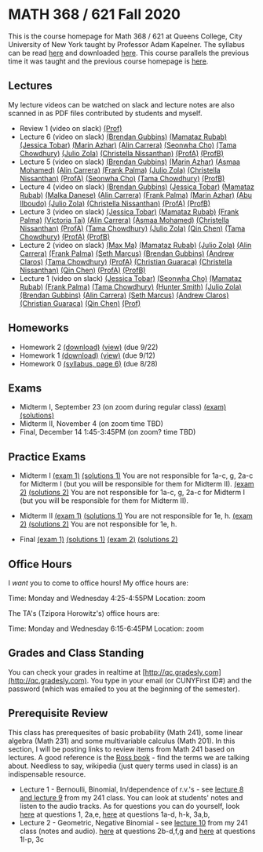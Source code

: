 # MATH 368 / 621 Fall 2020

This is the course homepage for Math 368 / 621 at Queens College, City University of New York taught by Professor Adam Kapelner. The syllabus can be read [here](https://github.com/kapelner/QC_Math_621_Fall_2020/blob/master/syllabus/syllabus.pdf) and downloaded [here](https://raw.githubusercontent.com/kapelner/QC_Math_621_Fall_2020/master/syllabus/syllabus.pdf). This course parallels the previous time it was taught and the previous course homepage is [here](https://github.com/kapelner/QC_Math_621_Fall_2017).

## Lectures

My lecture videos can be watched on slack and lecture notes are also scanned in as PDF files contributed by students and myself.

<!--
* Lecture 23 (video on slack) [(Jan Bazant)](https://github.com/kapelner/QC_Math_621_Fall_2020/blob/master/lectures/lec23bazant.pdf) [(Mike Digiorgio)](https://github.com/kapelner/QC_Math_621_Fall_2020/blob/master/lectures/lec23digiorgio.pdf) [(Prof)](https://github.com/kapelner/QC_Math_621_Fall_2020/blob/master/lectures/lec23kap.pdf)
* Lecture 22 (video on slack) [(Jan Bazant)](https://github.com/kapelner/QC_Math_621_Fall_2020/blob/master/lectures/lec22bazant.pdf) [(Mike Digiorgio)](https://github.com/kapelner/QC_Math_621_Fall_2020/blob/master/lectures/lec22digiorgio.pdf) [(Steven Grgas)](https://github.com/kapelner/QC_Math_621_Fall_2020/blob/master/lectures/lec22grgas.pdf) [(Prof)](https://github.com/kapelner/QC_Math_621_Fall_2020/blob/master/lectures/lec22kap.pdf)
* Lecture 21 (video on slack) [(Jan Bazant)](https://github.com/kapelner/QC_Math_621_Fall_2020/blob/master/lectures/lec21bazant.pdf) [(Prof)](https://github.com/kapelner/QC_Math_621_Fall_2020/blob/master/lectures/lec21kap.pdf) 
* Linear Regression Notes (not on exam) [(Jan Bazant)](https://github.com/kapelner/QC_Math_621_Fall_2020/blob/master/lectures/econometrics_bonus_bazant.pdf) [(Ruby Chang)](https://github.com/kapelner/QC_Math_621_Fall_2020/blob/master/lectures/econometrics_bonus_chang.pdf) [(Adriana Sham)](https://github.com/kapelner/QC_Math_621_Fall_2020/blob/master/lectures/econometrics_bonus_sham.pdf) [(Antonio DAlessandro)](https://github.com/kapelner/QC_Math_621_Fall_2020/blob/master/lectures/econometrics_bonus_dalessandro.pdf) [(Prof)](https://github.com/kapelner/QC_Math_621_Fall_2020/blob/master/lectures/econometrics_bonus_prof.pdf)
* Lecture 20 (video on slack) [(Jan Bazant)](https://github.com/kapelner/QC_Math_621_Fall_2020/blob/master/lectures/lec20bazant.pdf) [(Mike Digiorgio)](https://github.com/kapelner/QC_Math_621_Fall_2020/blob/master/lectures/lec20digiorgio.pdf) [(Ruby Chang)](https://github.com/kapelner/QC_Math_621_Fall_2020/blob/master/lectures/lec20chang.pdf) [(Adriana Sham)](https://github.com/kapelner/QC_Math_621_Fall_2020/blob/master/lectures/lec20sham.pdf) [(Antonio DAlessandro)](https://github.com/kapelner/QC_Math_621_Fall_2020/blob/master/lectures/lec20dalessandro.pdf) [(Prof)](https://github.com/kapelner/QC_Math_621_Fall_2020/blob/master/lectures/lec20kap.pdf)
* Lecture 19 (video on slack) [(Jan Bazant)](https://github.com/kapelner/QC_Math_621_Fall_2020/blob/master/lectures/lec19bazant.pdf) [(Adriana Sham)](https://github.com/kapelner/QC_Math_621_Fall_2020/blob/master/lectures/lec19sham.pdf) [(Mike Digiorgio)](https://github.com/kapelner/QC_Math_621_Fall_2020/blob/master/lectures/lec19digiorgio.pdf) [(Antonio DAlessandro)](https://github.com/kapelner/QC_Math_621_Fall_2020/blob/master/lectures/lec19dalessandro.pdf) [(Prof)](https://github.com/kapelner/QC_Math_621_Fall_2020/blob/master/lectures/lec19kap.pdf)
* Lecture 18 (video on slack) [(Jan Bazant)](https://github.com/kapelner/QC_Math_621_Fall_2020/blob/master/lectures/lec18bazant.pdf) [(Mike Digiorgio)](https://github.com/kapelner/QC_Math_621_Fall_2020/blob/master/lectures/lec18digiorgio.pdf) [(Hisanobu Kaji)](https://github.com/kapelner/QC_Math_621_Fall_2020/blob/master/lectures/lec18kaji.pdf) [(Prof)](https://github.com/kapelner/QC_Math_621_Fall_2020/blob/master/lectures/lec18kap.pdf)
* Lecture 17 (video on slack) [(Ruby Chang)](https://github.com/kapelner/QC_Math_621_Fall_2020/blob/master/lectures/lec17chang.pdf) [(Mike Digiorgio)](https://github.com/kapelner/QC_Math_621_Fall_2020/blob/master/lectures/lec17digiorgio.pdf) [(Jan Bazant)](https://github.com/kapelner/QC_Math_621_Fall_2020/blob/master/lectures/lec16bazant.pdf) [(Antonio DAlessandro)](https://github.com/kapelner/QC_Math_621_Fall_2020/blob/master/lectures/lec17dalessandro.pdf) [(Jan Bazant)](https://github.com/kapelner/QC_Math_621_Fall_2020/blob/master/lectures/lec17bazant.pdf) [(Hisanobu Kaji)](https://github.com/kapelner/QC_Math_621_Fall_2020/blob/master/lectures/lec17kaji.pdf) [(Prof)](https://github.com/kapelner/QC_Math_621_Fall_2020/blob/master/lectures/lec17kap.pdf)
* Lecture 16 (video on slack) [(Mike Digiorgio)](https://github.com/kapelner/QC_Math_621_Fall_2020/blob/master/lectures/lec16digiorgio.pdf) [(Jan Bazant)](https://github.com/kapelner/QC_Math_621_Fall_2020/blob/master/lectures/lec16bazant.pdf) [(Antonio DAlessandro)](https://github.com/kapelner/QC_Math_621_Fall_2020/blob/master/lectures/lec16dalessandro.pdf) [(Hisanobu Kaji)](https://github.com/kapelner/QC_Math_621_Fall_2020/blob/master/lectures/lec16kaji.pdf) [(Prof)](https://github.com/kapelner/QC_Math_621_Fall_2020/blob/master/lectures/lec16kap.pdf)
* Lecture 15 (video on slack) [(Jan Bazant)](https://github.com/kapelner/QC_Math_621_Fall_2020/blob/master/lectures/lec15bazant.pdf) [(Ruby Chang)](https://github.com/kapelner/QC_Math_621_Fall_2020/blob/master/lectures/lec15chang.pdf) [(Prof)](https://github.com/kapelner/QC_Math_621_Fall_2020/blob/master/lectures/lec15kap.pdf)
* Lecture 14 (video on slack) [(Mike Digiorgio)](https://github.com/kapelner/QC_Math_621_Fall_2020/blob/master/lectures/lec14digiorgio.pdf) [(Jan Bazant)](https://github.com/kapelner/QC_Math_621_Fall_2020/blob/master/lectures/lec14bazant.pdf) [(Ruby Chang)](https://github.com/kapelner/QC_Math_621_Fall_2020/blob/master/lectures/lec14chang.pdf) [(Cheryl Wachspress)](https://github.com/kapelner/QC_Math_621_Fall_2020/blob/master/lectures/lec14wachspress.pdf) [(Antonio DAlessandro)](https://github.com/kapelner/QC_Math_621_Fall_2020/blob/master/lectures/lec14dalessandro.pdf) [(Hisanobu Kaji)](https://github.com/kapelner/QC_Math_621_Fall_2020/blob/master/lectures/lec14kaji.pdf) [(Prof)](https://github.com/kapelner/QC_Math_621_Fall_2020/blob/master/lectures/lec14kap.pdf) 
* Lecture 13 (video on slack) [(Ruby Chang)](https://github.com/kapelner/QC_Math_621_Fall_2020/blob/master/lectures/lec14chang.pdf) [(Cheryl Wachspress)](https://github.com/kapelner/QC_Math_621_Fall_2020/blob/master/lectures/lec13wachspress.pdf) [(Antonio DAlessandro)](https://github.com/kapelner/QC_Math_621_Fall_2020/blob/master/lectures/lec13dalessandro.pdf) [(Steven Grgas)](https://github.com/kapelner/QC_Math_621_Fall_2020/blob/master/lectures/lec13grgas.pdf) [(Ruby Chang)](https://github.com/kapelner/QC_Math_621_Fall_2020/blob/master/lectures/lec13chang.pdf) [(Hisanobu Kaji)](https://github.com/kapelner/QC_Math_621_Fall_2020/blob/master/lectures/lec13kaji.pdf) [(Jan Bazant)](https://github.com/kapelner/QC_Math_621_Fall_2020/blob/master/lectures/lec13bazant.pdf) [(Prof)](https://github.com/kapelner/QC_Math_621_Fall_2020/blob/master/lectures/lec13kap.pdf) 
* Lecture 12 (video on slack) [(Steven Grgas)](https://github.com/kapelner/QC_Math_621_Fall_2020/blob/master/lectures/lec12grgas.pdf) [(Hisanobu Kaji)](https://github.com/kapelner/QC_Math_621_Fall_2020/blob/master/lectures/lec12kaji.pdf) [(Jan Bazant)](https://github.com/kapelner/QC_Math_621_Fall_2020/blob/master/lectures/lec12bazant.pdf) [(Ruby Chang)](https://github.com/kapelner/QC_Math_621_Fall_2020/blob/master/lectures/lec12chang.pdf) [(Antonio DAlessandro)](https://github.com/kapelner/QC_Math_621_Fall_2020/blob/master/lectures/lec12dalessandro.pdf) [(Prof)](https://github.com/kapelner/QC_Math_621_Fall_2020/blob/master/lectures/lec12kap.pdf) 
* Lecture 11 (video on slack) [(Mike Digiorgio)](https://github.com/kapelner/QC_Math_621_Fall_2020/blob/master/lectures/lec11digiorgio.pdf) [(Jan Bazant)](https://github.com/kapelner/QC_Math_621_Fall_2020/blob/master/lectures/lec11bazant.pdf) [(Cheryl Wachspress)](https://github.com/kapelner/QC_Math_621_Fall_2020/blob/master/lectures/lec11wachspress.pdf) [(Antonio DAlessandro)](https://github.com/kapelner/QC_Math_621_Fall_2020/blob/master/lectures/lec11dalessandro.pdf) [(Prof)](https://github.com/kapelner/QC_Math_621_Fall_2020/blob/master/lectures/lec11kap.pdf)
* Lecture 10 (video on slack) [(Jan Bazant)](https://github.com/kapelner/QC_Math_621_Fall_2020/blob/master/lectures/lec10bazant.pdf) [(Steven Grgas)](https://github.com/kapelner/QC_Math_621_Fall_2020/blob/master/lectures/lec10grgas.pdf) [(Hisanobu Kaji)](https://github.com/kapelner/QC_Math_621_Fall_2020/blob/master/lectures/lec10kaji.pdf) [(Prof)](https://github.com/kapelner/QC_Math_621_Fall_2020/blob/master/lectures/lec10kap.pdf) 
* Lecture 9 (video on slack) [(Cheryl Wachspress)](https://github.com/kapelner/QC_Math_621_Fall_2020/blob/master/lectures/lec09wachspress.pdf) [(Hisanobu Kaji)](https://github.com/kapelner/QC_Math_621_Fall_2020/blob/master/lectures/lec09kaji.pdf) [(Steven Grgas)](https://github.com/kapelner/QC_Math_621_Fall_2020/blob/master/lectures/lec09grgas.pdf) [(Ruby Chang)](https://github.com/kapelner/QC_Math_621_Fall_2020/blob/master/lectures/lec09chang.pdf) [(Jan Bazant)](https://github.com/kapelner/QC_Math_621_Fall_2020/blob/master/lectures/lec09bazant.pdf) [(Prof)](https://github.com/kapelner/QC_Math_621_Fall_2020/blob/master/lectures/lec09kap.pdf) 
* Lecture 8 (video on slack) [(Steven Grgas)](https://github.com/kapelner/QC_Math_621_Fall_2020/blob/master/lectures/lec08grgas.pdf) [(Jan Bazant)](https://github.com/kapelner/QC_Math_621_Fall_2020/blob/master/lectures/lec08bazant.pdf) [(Cheryl Wachspress)](https://github.com/kapelner/QC_Math_621_Fall_2020/blob/master/lectures/lec08wachspress.pdf) [(Jan Bazant)](https://github.com/kapelner/QC_Math_621_Fall_2020/blob/master/lectures/lec08bazant.pdf) [(Prof)](https://github.com/kapelner/QC_Math_621_Fall_2020/blob/master/lectures/lec08kap.pdf)
* Lecture 7 (video on slack)[(Adriana Sham)](https://github.com/kapelner/QC_Math_621_Fall_2020/blob/master/lectures/lec07sham.pdf) [(Hisanobu Kaji)](https://github.com/kapelner/QC_Math_621_Fall_2020/blob/master/lectures/lec07kaji.pdf) [(Steven Grgas)](https://github.com/kapelner/QC_Math_621_Fall_2020/blob/master/lectures/lec07grgas.pdf) [(Ruby Chang)](https://github.com/kapelner/QC_Math_621_Fall_2020/blob/master/lectures/lec07chang.pdf) [(Jan Bazant)](https://github.com/kapelner/QC_Math_621_Fall_2020/blob/master/lectures/lec07bazant.pdf) [(Cheryl Wachspress)](https://github.com/kapelner/QC_Math_621_Fall_2020/blob/master/lectures/lec07wachspress.pdf) [(Prof)](https://github.com/kapelner/QC_Math_621_Fall_2020/blob/master/lectures/lec07kap.pdf)-->
* Review 1 (video on slack) [(Prof)](https://github.com/kapelner/QC_Math_621_Fall_2020/blob/master/lectures/review1kap.pdf)
* Lecture 6 (video on slack) [(Brendan Gubbins)](https://github.com/kapelner/QC_Math_621_Fall_2020/blob/master/lectures/lec06gubbins.pdf) [(Mamataz Rubab)](https://github.com/kapelner/QC_Math_621_Fall_2020/blob/master/lectures/lec06rubab.pdf) [(Jessica Tobar)](https://github.com/kapelner/QC_Math_621_Fall_2020/blob/master/lectures/lec06tobar.pdf) [(Marin Azhar)](https://github.com/kapelner/QC_Math_621_Fall_2020/blob/master/lectures/lec06azhar.pdf) [(Alin Carrera)](https://github.com/kapelner/QC_Math_621_Fall_2020/blob/master/lectures/lec06carrera.pdf) [(Seonwha Cho)](https://github.com/kapelner/QC_Math_621_Fall_2020/blob/master/lectures/lec06cho.pdf) [(Tama Chowdhury)](https://github.com/kapelner/QC_Math_621_Fall_2020/blob/master/lectures/lec06chowdhury.pdf) [(Julio Zola)](https://github.com/kapelner/QC_Math_621_Fall_2020/blob/master/lectures/lec06zola.pdf) [(Christella Nissanthan)](https://github.com/kapelner/QC_Math_621_Fall_2020/blob/master/lectures/lec06nissanthan.pdf) [(ProfA)](https://github.com/kapelner/QC_Math_621_Fall_2020/blob/master/lectures/lec06akap.pdf) [(ProfB)](https://github.com/kapelner/QC_Math_621_Fall_2020/blob/master/lectures/lec06bkap.pdf) 
* Lecture 5 (video on slack) [(Brendan Gubbins)](https://github.com/kapelner/QC_Math_621_Fall_2020/blob/master/lectures/lec04gubbins.pdf) [(Marin Azhar)](https://github.com/kapelner/QC_Math_621_Fall_2020/blob/master/lectures/lec05azhar.pdf) [(Asmaa Mohamed)](https://github.com/kapelner/QC_Math_621_Fall_2020/blob/master/lectures/lec05mohamed.pdf) [(Alin Carrera)](https://github.com/kapelner/QC_Math_621_Fall_2020/blob/master/lectures/lec05carrera.pdf) [(Frank Palma)](https://github.com/kapelner/QC_Math_621_Fall_2020/blob/master/lectures/lec05palma.pdf) [(Julio Zola)](https://github.com/kapelner/QC_Math_621_Fall_2020/blob/master/lectures/lec05zola.pdf) [(Christella Nissanthan)](https://github.com/kapelner/QC_Math_621_Fall_2020/blob/master/lectures/lec05nissanthan.pdf) [(ProfA)](https://github.com/kapelner/QC_Math_621_Fall_2020/blob/master/lectures/lec05akap.pdf) [(Seonwha Cho)](https://github.com/kapelner/QC_Math_621_Fall_2020/blob/master/lectures/lec05cho.pdf) [(Tama Chowdhury)](https://github.com/kapelner/QC_Math_621_Fall_2020/blob/master/lectures/lec05chowdhury.pdf) [(ProfB)](https://github.com/kapelner/QC_Math_621_Fall_2020/blob/master/lectures/lec05bkap.pdf)
* Lecture 4 (video on slack) [(Brendan Gubbins)](https://github.com/kapelner/QC_Math_621_Fall_2020/blob/master/lectures/lec04gubbins.pdf) [(Jessica Tobar)](https://github.com/kapelner/QC_Math_621_Fall_2020/blob/master/lectures/lec04tobar.pdf) [(Mamataz Rubab)](https://github.com/kapelner/QC_Math_621_Fall_2020/blob/master/lectures/lec04rubab.pdf) [(Malka Danese)](https://github.com/kapelner/QC_Math_621_Fall_2020/blob/master/lectures/lec04danese.pdf) [(Alin Carrera)](https://github.com/kapelner/QC_Math_621_Fall_2020/blob/master/lectures/lec04carrera.pdf) [(Frank Palma)](https://github.com/kapelner/QC_Math_621_Fall_2020/blob/master/lectures/lec04palma.pdf) [(Marin Azhar)](https://github.com/kapelner/QC_Math_621_Fall_2020/blob/master/lectures/lec04azhar.pdf) [(Abu Ilboudo)](https://github.com/kapelner/QC_Math_621_Fall_2020/blob/master/lectures/lec04ilboudo.pdf) [(Julio Zola)](https://github.com/kapelner/QC_Math_621_Fall_2020/blob/master/lectures/lec04zola.pdf) [(Christella Nissanthan)](https://github.com/kapelner/QC_Math_621_Fall_2020/blob/master/lectures/lec04nissanthan.pdf) [(ProfA)](https://github.com/kapelner/QC_Math_621_Fall_2020/blob/master/lectures/lec04akap.pdf) [(ProfB)](https://github.com/kapelner/QC_Math_621_Fall_2020/blob/master/lectures/lec04bkap.pdf)
* Lecture 3 (video on slack) [(Jessica Tobar)](https://github.com/kapelner/QC_Math_621_Fall_2020/blob/master/lectures/lec03tobar.pdf) [(Mamataz Rubab)](https://github.com/kapelner/QC_Math_621_Fall_2020/blob/master/lectures/lec03rubab.pdf) [(Frank Palma)](https://github.com/kapelner/QC_Math_621_Fall_2020/blob/master/lectures/lec03palma.pdf) [(Victoria Tai)](https://github.com/kapelner/QC_Math_621_Fall_2020/blob/master/lectures/lec03tai.pdf) [(Alin Carrera)](https://github.com/kapelner/QC_Math_621_Fall_2020/blob/master/lectures/lec03carrera.pdf) [(Asmaa Mohamed)](https://github.com/kapelner/QC_Math_621_Fall_2020/blob/master/lectures/lec03mohamed.pdf) [(Christella Nissanthan)](https://github.com/kapelner/QC_Math_621_Fall_2020/blob/master/lectures/lec03nissanthan.pdf) [(ProfA)](https://github.com/kapelner/QC_Math_621_Fall_2020/blob/master/lectures/lec03akap.pdf) [(Tama Chowdhury)](https://github.com/kapelner/QC_Math_621_Fall_2020/blob/master/lectures/lec03chowdhury.pdf) [(Julio Zola)](https://github.com/kapelner/QC_Math_621_Fall_2020/blob/master/lectures/lec03zola.pdf) [(Qin Chen)](https://github.com/kapelner/QC_Math_621_Fall_2020/blob/master/lectures/lec03chen.pdf) [(Tama Chowdhury)](https://github.com/kapelner/QC_Math_621_Fall_2020/blob/master/lectures/lec03chowdhury.pdf) [(ProfA)](https://github.com/kapelner/QC_Math_621_Fall_2020/blob/master/lectures/lec03akap.pdf) [(ProfB)](https://github.com/kapelner/QC_Math_621_Fall_2020/blob/master/lectures/lec03bkap.pdf)
* Lecture 2 (video on slack) [(Max Ma)](https://github.com/kapelner/QC_Math_621_Fall_2020/blob/master/lectures/lec02ma.pdf) [(Mamataz Rubab)](https://github.com/kapelner/QC_Math_621_Fall_2020/blob/master/lectures/lec02rubab.pdf) [(Julio Zola)](https://github.com/kapelner/QC_Math_621_Fall_2020/blob/master/lectures/lec02zola.pdf) [(Alin Carrera)](https://github.com/kapelner/QC_Math_621_Fall_2020/blob/master/lectures/lec02carrera.pdf) [(Frank Palma)](https://github.com/kapelner/QC_Math_621_Fall_2020/blob/master/lectures/lec02palma.pdf) [(Seth Marcus)](https://github.com/kapelner/QC_Math_621_Fall_2020/blob/master/lectures/lec02marcus.pdf) [(Brendan Gubbins)](https://github.com/kapelner/QC_Math_621_Fall_2020/blob/master/lectures/lec02gubbins.pdf) [(Andrew Claros)](https://github.com/kapelner/QC_Math_621_Fall_2020/blob/master/lectures/lec02claros.pdf) [(Tama Chowdhury)](https://github.com/kapelner/QC_Math_621_Fall_2020/blob/master/lectures/lec02chowdhury.pdf) [(ProfA)](https://github.com/kapelner/QC_Math_621_Fall_2020/blob/master/lectures/lec02akap.pdf) [(Christian Guaraca)](https://github.com/kapelner/QC_Math_621_Fall_2020/blob/master/lectures/lec02guaraca.pdf) [(Christella Nissanthan)](https://github.com/kapelner/QC_Math_621_Fall_2020/blob/master/lectures/lec02nissanthan.pdf) [(Qin Chen)](https://github.com/kapelner/QC_Math_621_Fall_2020/blob/master/lectures/lec02chen.pdf) [(ProfA)](https://github.com/kapelner/QC_Math_621_Fall_2020/blob/master/lectures/lec02akap.pdf) [(ProfB)](https://github.com/kapelner/QC_Math_621_Fall_2020/blob/master/lectures/lec02bkap.pdf)
* Lecture 1 (video on slack) [(Jessica Tobar)](https://github.com/kapelner/QC_Math_621_Fall_2020/blob/master/lectures/lec01tobar.pdf) [(Seonwha Cho)](https://github.com/kapelner/QC_Math_621_Fall_2020/blob/master/lectures/lec01cho.pdf) [(Mamataz Rubab)](https://github.com/kapelner/QC_Math_621_Fall_2020/blob/master/lectures/lec01rubab.pdf) [(Frank Palma)](https://github.com/kapelner/QC_Math_621_Fall_2020/blob/master/lectures/lec01palma.pdf) [(Tama Chowdhury)](https://github.com/kapelner/QC_Math_621_Fall_2020/blob/master/lectures/lec01chowdhury.pdf) [(Hunter Smith)](https://github.com/kapelner/QC_Math_621_Fall_2020/blob/master/lectures/lec01smith.pdf) [(Julio Zola)](https://github.com/kapelner/QC_Math_621_Fall_2020/blob/master/lectures/lec01zola.pdf) [(Brendan Gubbins)](https://github.com/kapelner/QC_Math_621_Fall_2020/blob/master/lectures/lec01gubbins.pdf) [(Alin Carrera)](https://github.com/kapelner/QC_Math_621_Fall_2020/blob/master/lectures/lec01carrera.pdf) [(Seth Marcus)](https://github.com/kapelner/QC_Math_621_Fall_2020/blob/master/lectures/lec01marcus.pdf) [(Andrew Claros)](https://github.com/kapelner/QC_Math_621_Fall_2020/blob/master/lectures/lec01claros.pdf) [(Christian Guaraca)](https://github.com/kapelner/QC_Math_621_Fall_2020/blob/master/lectures/lec01guaraca.pdf) [(Qin Chen)](https://github.com/kapelner/QC_Math_621_Fall_2020/blob/master/lectures/lec01chen.pdf) [(Prof)](https://github.com/kapelner/QC_Math_621_Fall_2020/blob/master/lectures/lec01kap.pdf)


## Homeworks

<!--
* Homework 9 [(download)](https://github.com/kapelner/QC_Math_621_Fall_2020/blob/master/homeworks/hw09/hw09.pdf?raw=true) [(view)](https://github.com/kapelner/QC_Math_621_Fall_2020/blob/master/homeworks/hw09/hw09.pdf) (due 12/12)
* Homework 8 [(download)](https://github.com/kapelner/QC_Math_621_Fall_2020/blob/master/homeworks/hw08/hw08.pdf?raw=true) [(view)](https://github.com/kapelner/QC_Math_621_Fall_2020/blob/master/homeworks/hw08/hw08.pdf) (due 12/2)
* Homework 7 [(download)](https://github.com/kapelner/QC_Math_621_Fall_2020/blob/master/homeworks/hw07/hw07.pdf?raw=true) [(view)](https://github.com/kapelner/QC_Math_621_Fall_2020/blob/master/homeworks/hw07/hw07.pdf) (due 12/12)
* Homework 6 [(download)](https://github.com/kapelner/QC_Math_621_Fall_2020/blob/master/homeworks/hw06/hw06.pdf?raw=true) [(view)](https://github.com/kapelner/QC_Math_621_Fall_2020/blob/master/homeworks/hw06/hw06.pdf) (due 12/2)
* Homework 5 [(download)](https://github.com/kapelner/QC_Math_621_Fall_2020/blob/master/homeworks/hw05/hw05.pdf?raw=true) [(view)](https://github.com/kapelner/QC_Math_621_Fall_2020/blob/master/homeworks/hw05/hw05.pdf) (due 11/18)
* Homework 4 [(download)](https://github.com/kapelner/QC_Math_621_Fall_2020/blob/master/homeworks/hw04/hw04.pdf?raw=true) [(view)](https://github.com/kapelner/QC_Math_621_Fall_2020/blob/master/homeworks/hw04/hw04.pdf) (due 11/1)
* Homework 3 [(download)](https://github.com/kapelner/QC_Math_621_Fall_2020/blob/master/homeworks/hw03/hw03.pdf?raw=true) [(view)](https://github.com/kapelner/QC_Math_621_Fall_2020/blob/master/homeworks/hw03/hw03.pdf) (due 10/4)-->
* Homework 2 [(download)](https://github.com/kapelner/QC_Math_621_Fall_2020/blob/master/homeworks/hw02/hw02.pdf?raw=true) [(view)](https://github.com/kapelner/QC_Math_621_Fall_2020/blob/master/homeworks/hw02/hw02.pdf) (due 9/22)
* Homework 1 [(download)](https://github.com/kapelner/QC_Math_621_Fall_2020/blob/master/homeworks/hw01/hw01.pdf?raw=true) [(view)](https://github.com/kapelner/QC_Math_621_Fall_2020/blob/master/homeworks/hw01/hw01.pdf) (due 9/12)
* Homework 0 [(syllabus, page 6)](https://github.com/kapelner/QC_Math_621_Fall_2020/blob/master/syllabus/syllabus.pdf?raw=true) (due 8/28)


## Exams

* Midterm I, September 23 (on zoom during regular class) [(exam)](https://github.com/kapelner/QC_Math_621_Fall_2020/blob/master/exams/midterm1/midterm1.pdf) [(solutions)](https://github.com/kapelner/QC_Math_621_Fall_2020/blob/master/exams/midterm1/midterm1_solutions.pdf) 
* Midterm II, November 4 (on zoom time TBD) 
* Final, December 14 1:45-3:45PM (on zoom? time TBD)

## Practice Exams

* Midterm I [(exam 1)](https://github.com/kapelner/QC_Math_621_Fall_2017/blob/master/exams/midterm1/midterm1.pdf) [(solutions 1)](https://github.com/kapelner/QC_Math_621_Fall_2017/blob/master/exams/midterm1/midterm1_solutions.pdf) You are not responsible for 1a-c, g, 2a-c for Midterm I (but you will be responsible for them for Midterm II). [(exam 2)](https://github.com/kapelner/QC_Math_621_Fall_2019/blob/master/exams/midterm1/midterm1.pdf) [(solutions 2)](https://github.com/kapelner/QC_Math_621_Fall_2019/blob/master/exams/midterm1/midterm1_solutions.pdf) You are not responsible for 1a-c, g, 2a-c for Midterm I (but you will be responsible for them for Midterm II).

* Midterm II [(exam 1)](https://github.com/kapelner/QC_Math_621_Fall_2017/blob/master/exams/midterm2/midterm2.pdf) [(solutions 1)](https://github.com/kapelner/QC_Math_621_Fall_2017/blob/master/exams/midterm2/midterm2_solutions.pdf) You are not responsible for 1e, h. [(exam 2)](https://github.com/kapelner/QC_Math_621_Fall_2019/blob/master/exams/midterm2/midterm2.pdf) [(solutions 2)](https://github.com/kapelner/QC_Math_621_Fall_2019/blob/master/exams/midterm2/midterm2_solutions.pdf) You are not responsible for 1e, h.

* Final [(exam 1)](https://github.com/kapelner/QC_Math_621_Fall_2017/blob/master/exams/final/final.pdf) [(solutions 1)](https://github.com/kapelner/QC_Math_621_Fall_2017/blob/master/exams/final/final_solutions.pdf) [(exam 2)](https://github.com/kapelner/QC_Math_621_Fall_2019/blob/master/exams/final/final.pdf) [(solutions 2)](https://github.com/kapelner/QC_Math_621_Fall_2019/blob/master/exams/final/final_solutions.pdf)

## Office Hours

I *want* you to come to office hours! My office hours are:

Time: Monday and Wednesday 4:25-4:55PM
Location: zoom

The TA's (Tzipora Horowitz's) office hours are:

Time: Monday and Wednesday 6:15-6:45PM
Location: zoom

## Grades and Class Standing

You can check your grades in realtime at [http://qc.gradesly.com](http://qc.gradesly.com). You type in your email (or CUNYFirst ID#) and the password (which was emailed to you at the beginning of the semester).



## Prerequisite Review

This class has prerequesites of basic probability (Math 241), some linear algebra (Math 231) and some multivariable calculus (Math 201). In this section, I will be posting links to review items from Math 241 based on lectures. A good reference is the [Ross book](https://www.amazon.com/First-Course-Probability-6th/dp/0130338516/ref=sr_1_6?ie=UTF8&qid=1504062810&sr=8-6&keywords=probability+ross) - find the terms we are talking about. Needless to say, wikipedia (just query terms used in class) is an indispensable resource.

* Lecture 1 - Bernoulli, Binomial, In/dependence of r.v.'s - see [lecture 8 and lecture 9](https://github.com/kapelner/QC_Math_241_Fall_2016) from my 241 class. You can look at students' notes and listen to the audio tracks. As for questions you can do yourself, look [here](https://github.com/kapelner/QC_Math_241_Fall_2016/blob/master/exams/midterm2/midterm2_solutions.pdf) at questions 1, 2a,e, [here](https://github.com/kapelner/QC_Math_241_Fall_2015/blob/master/exams/midterm2/midterm2_solutions.pdf) at questions 1a-d, h-k, 3a,b, 
* Lecture 2 - Geometric, Negative Binomial - see [lecture 10](https://github.com/kapelner/QC_Math_241_Fall_2016) from my 241 class (notes and audio). [here](https://github.com/kapelner/QC_Math_241_Fall_2016/blob/master/exams/midterm2/midterm2_solutions.pdf) at questions 2b-d,f,g and [here](https://github.com/kapelner/QC_Math_241_Fall_2015/blob/master/exams/midterm2/midterm2_solutions.pdf) at questions 1l-p, 3c<!---->


<!--
ffmpeg -i zoom_0.mp4 -filter:v scale=1920:-1 -c:a copy 369_lec02.mp4
-->